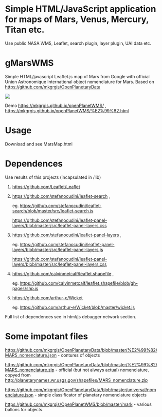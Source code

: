 # Simple HTML/JavaScript application for maps of Mars, Venus, Mercury, Titan etc.
Use public NASA WMS, Leaflet, search plugin, layer plugin, UAI data etc.
# gMarsWMS
Simple HTML/javascript Leaflet.js map of Mars from Google with official Union Astronomique International object nomenclature for Mars. Based on https://github.com/mkgrgis/OpenPlanetaryData


<img src="https://mkgrgis.github.io/mkgrgis/openPlanetWMS/openPlanetWMS_demo.png"/>

Demo https://mkgrgis.github.io/openPlanetWMS/ , https://mkgrgis.github.io/openPlanetWMS/%E2%99%82.html

# Usage
Download and see MarsMap.html

# Dependences

Use results of this projects (incapsulated in /lib)
1. https://github.com/Leaflet/Leaflet

2. https://github.com/stefanocudini/leaflet-search ,

      eg. https://github.com/stefanocudini/leaflet-search/blob/master/src/leaflet-search.js 
  
      https://github.com/stefanocudini/leaflet-panel-layers/blob/master/src/leaflet-panel-layers.css
  
3. https://github.com/stefanocudini/leaflet-panel-layers ,

      eg. https://github.com/stefanocudini/leaflet-panel-layers/blob/master/src/leaflet-panel-layers.js
  
      https://github.com/stefanocudini/leaflet-panel-layers/blob/master/src/leaflet-panel-layers.css
  
4. https://github.com/calvinmetcalf/leaflet.shapefile ,

      eg. https://github.com/calvinmetcalf/leaflet.shapefile/blob/gh-pages/shp.js
  
5. https://github.com/arthur-e/Wicket

      eg. https://github.com/arthur-e/Wicket/blob/master/wicket.js
  
Full list of dependences see in html/js debugger network section.

# Some impotant files

  https://github.com/mkgrgis/OpenPlanetaryData/blob/master/%E2%99%82/MARS_nomenclature.json - contures of objects
  
  https://github.com/mkgrgis/OpenPlanetaryData/blob/master/%E2%99%82/MARS_nomenclature.zip - official (but not always actual) nomenclature, copyed from http://planetarynames.wr.usgs.gov/shapefiles/MARS_nomenclature.zip
  
  https://github.com/mkgrgis/OpenPlanetaryData/blob/master/universal/nomenclature.json - simple classificator of planetary nomenclature objects
  
  https://github.com/mkgrgis/OpenPlanetWMS/blob/master/mark - various ballons for objects
